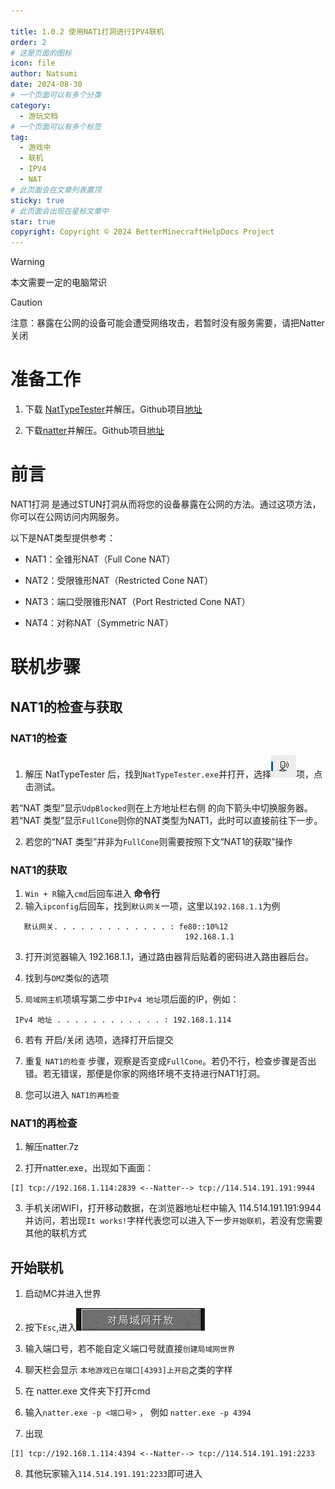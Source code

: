```yaml
---

title: 1.0.2 使用NAT1打洞进行IPV4联机
order: 2
# 这是页面的图标
icon: file
author: Natsumi
date: 2024-08-30
# 一个页面可以有多个分类
category:
  - 游玩文档
# 一个页面可以有多个标签
tag:
  - 游戏中
  - 联机
  - IPV4
  - NAT
# 此页面会在文章列表置顶
sticky: true
# 此页面会出现在星标文章中
star: true
copyright: Copyright © 2024 BetterMinecraftHelpDocs Project
---
```

> [!warning]
> 本文需要一定的电脑常识

> [!caution]
> 注意：暴露在公网的设备可能会遭受网络攻击，若暂时没有服务需要，请把Natter关闭

# 准备工作

1. 下载 [NatTypeTester](https://mirror.ghproxy.com/https://github.com/HMBSbige/NatTypeTester/releases/download/8.0.3/NatTypeTester-8.0.3-x64.7z)并解压。Github项目[地址](https://github.com/HMBSbige/NatTypeTester)

2. 下载[natter](https://mirror.ghproxy.com/https://github.com/BetterMinecraftHelpDocs/docs-file/raw/main/natter_nuitka.7z)并解压。Github项目[地址](https://github.com/MikeWang000000/Natter)

# 前言

NAT1打洞 是通过STUN打洞从而将您的设备暴露在公网的方法。通过这项方法，你可以在公网访问内网服务。

以下是NAT类型提供参考：

- NAT1：全锥形NAT（Full Cone NAT）

- NAT2：受限锥形NAT（Restricted Cone NAT）

- NAT3：端口受限锥形NAT（Port Restricted Cone NAT）

- NAT4：对称NAT（Symmetric NAT）



# 联机步骤

## NAT1的检查与获取

### NAT1的检查

1. 解压 NatTypeTester 后，找到`NatTypeTester.exe`并打开，选择![1.png](./nat1_1.png)项，点击测试。

若“NAT 类型”显示`UdpBlocked`则在上方地址栏右侧 的向下箭头中切换服务器。若“NAT 类型”显示`FullCone`则你的NAT类型为NAT1，此时可以直接前往下一步。

2. 若您的“NAT 类型”并非为`FullCone`则需要按照下文“NAT1的获取”操作

### NAT1的获取

1. `Win + R`输入`cmd`后回车进入 **命令行**
2. 输入`ipconfig`后回车，找到`默认网关`一项，这里以`192.168.1.1`为例
```
   默认网关. . . . . . . . . . . . . : fe80::10%12
                                       192.168.1.1
```
3. 打开浏览器输入 192.168.1.1，通过路由器背后贴着的密码进入路由器后台。

4. 找到与`DMZ`类似的选项

5. `局域网主机`项填写第二步中`IPv4 地址`项后面的IP，例如：
```
 IPv4 地址 . . . . . . . . . . . . : 192.168.1.114
```
6. 若有 开启/关闭 选项，选择打开后提交

7. 重复 `NAT1的检查` 步骤，观察是否变成`FullCone`。若仍不行，检查步骤是否出错。若无错误，那便是你家的网络环境不支持进行NAT1打洞。

8. 您可以进入 `NAT1的再检查`

### NAT1的再检查

1. 解压natter.7z

2. 打开natter.exe，出现如下画面：
```
[I] tcp://192.168.1.114:2839 <--Natter--> tcp://114.514.191.191:9944
```
3. 手机关闭WIFI，打开移动数据，在浏览器地址栏中输入 114.514.191.191:9944 并访问，若出现`It works!`字样代表您可以进入下一步`开始联机`，若没有您需要其他的联机方式

## 开始联机

1. 启动MC并进入世界

2. 按下`Esc`,进入![3.png](./nat1_3.png)

3. 输入端口号，若不能自定义端口号就直接`创建局域网世界`

4. 聊天栏会显示 `本地游戏已在端口[4393]上开启`之类的字样

5. 在 natter.exe 文件夹下打开cmd

6. 输入`natter.exe -p <端口号>` ， 例如 `natter.exe -p 4394`

7. 出现
```
[I] tcp://192.168.1.114:4394 <--Natter--> tcp://114.514.191.191:2233
```

8. 其他玩家输入`114.514.191.191:2233`即可进入